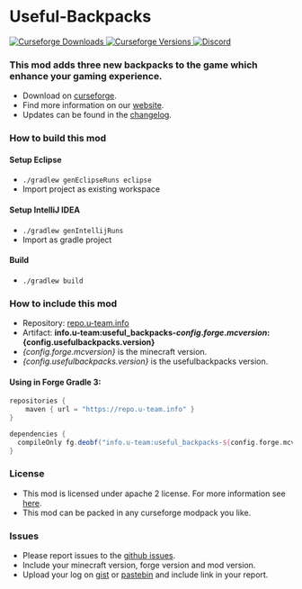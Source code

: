 # Useful-Backpacks

[
![Curseforge Downloads](http://cf.way2muchnoise.eu/useful-backpacks.svg)
![Curseforge Versions](http://cf.way2muchnoise.eu/versions/useful-backpacks.svg)
](https://www.curseforge.com/minecraft/mc-mods/useful-backpacks)
[
![Discord](https://img.shields.io/discord/297104769649213441?label=Discord)
](https://discordapp.com/invite/QXbWS36)

### This mod adds three new backpacks to the game which enhance your gaming experience.

- Download on [curseforge](https://www.curseforge.com/minecraft/mc-mods/useful-backpacks).  
- Find more information on our [website](https://u-team.info/mods/usefulbackpacks).
- Updates can be found in the [changelog](CHANGELOG.md).

### How to build this mod

#### Setup Eclipse
- ``./gradlew genEclipseRuns eclipse``
- Import project as existing workspace

#### Setup IntelliJ IDEA
- ``./gradlew genIntellijRuns``
- Import as gradle project

#### Build
- ``./gradlew build``

### How to include this mod

- Repository: [repo.u-team.info](https://repo.u-team.info)
- Artifact: **info.u-team:useful_backpacks-${config.forge.mcversion}:${config.usefulbackpacks.version}** 
- *{config.forge.mcversion}* is the minecraft version.
- *{config.usefulbackpacks.version}* is the usefulbackpacks version.

#### Using in Forge Gradle 3:
```gradle
repositories {
    maven { url = "https://repo.u-team.info" }
}

dependencies {
  compileOnly fg.deobf("info.u-team:useful_backpacks-${config.forge.mcversion}:${config.usefulbackpacks.version}")
}
```

### License

- This mod is licensed under apache 2 license. For more information see [here](LICENSE).  
- This mod can be packed in any curseforge modpack you like.

### Issues

- Please report issues to the [github issues](../../issues).
- Include your minecraft version, forge version and mod version.
- Upload your log on [gist](https://gist.github.com) or [pastebin](https://pastebin.com) and include link in your report.
